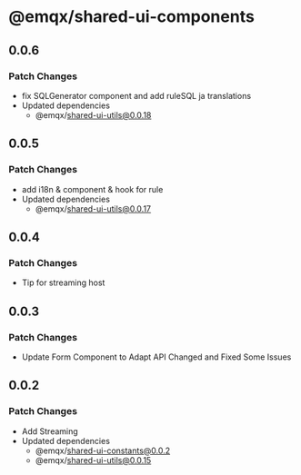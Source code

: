 # @emqx/shared-ui-components

## 0.0.6

### Patch Changes

- fix SQLGenerator component and add ruleSQL ja translations
- Updated dependencies
  - @emqx/shared-ui-utils@0.0.18

## 0.0.5

### Patch Changes

- add i18n & component & hook for rule
- Updated dependencies
  - @emqx/shared-ui-utils@0.0.17

## 0.0.4

### Patch Changes

- Tip for streaming host

## 0.0.3

### Patch Changes

- Update Form Component to Adapt API Changed and Fixed Some Issues

## 0.0.2

### Patch Changes

- Add Streaming
- Updated dependencies
  - @emqx/shared-ui-constants@0.0.2
  - @emqx/shared-ui-utils@0.0.15
